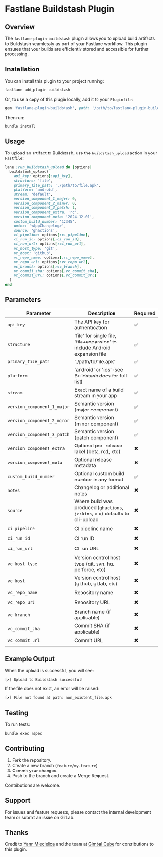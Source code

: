 # Fastlane Buildstash Plugin

## Overview
The `fastlane-plugin-buildstash` plugin allows you to upload build artifacts to Buildstash seamlessly as part of your Fastlane workflow. This plugin ensures that your builds are efficiently stored and accessible for further processing.

## Installation
You can install this plugin to your project running:

```sh
fastlane add_plugin buildstash
```

Or, to use a copy of this plugin locally, add it to your `Pluginfile`:

```ruby
gem 'fastlane-plugin-buildstash', path: '/path/to/fastlane-plugin-buildstash'
```

Then run:

```sh
bundle install
```

## Usage
To upload an artifact to Buildstash, use the `buildstash_upload` action in your `Fastfile`:

```ruby
lane :run_buildstash_upload do |options|
  buildstash_upload(
    api_key: options[:api_key],
    structure: 'file',
    primary_file_path: './path/to/file.apk',
    platform: 'android',
    stream: 'default',
    version_component_1_major: 0,
    version_component_2_minor: 0,
    version_component_3_patch: 1,
    version_component_extra: 'rc',
    version_component_meta: '2024.12.01',
    custom_build_number: '12345',
    notes: '<AppChangelog>',
    source: 'ghactions',
    ci_pipeline: options[:ci_pipeline],
    ci_run_id: options[:ci_run_id],
    ci_run_url: options[:ci_run_url],
    vc_host_type: 'git',
    vc_host: 'github',
    vc_repo_name: options[:vc_repo_name],
    vc_repo_url: options[:vc_repo_url],
    vc_branch: options[:vc_branch],
    vc_commit_sha: options[:vc_commit_sha],
    vc_commit_url: options[:vc_commit_url]
  )
end
```

## Parameters
| Parameter      | Description                                                                  | Required |
|--------------|------------------------------------------------------------------------------|----------|
| `api_key`     | The API key for authentication                                               | ✅       |
| `structure`     | 'file' for single file, 'file+expansion' to include Android expansion file   | ✅       |
| `primary_file_path`     | './path/to/file.apk'                                                         | ✅       |
| `platform`     | 'android' or 'ios' (see Buildstash docs for full list)                       | ✅       |
| `stream`     | Exact name of a build stream in your app                                     | ✅       |
| `version_component_1_major`     | Semantic version (major component)                         | ✅       |
| `version_component_2_minor`     | Semantic version (minor component)                         | ✅       |
| `version_component_3_patch`     | Semantic version (patch component)                         | ✅       |
| `version_component_extra`     | Optional pre-release label (beta, rc1, etc)                 | ✖       |
| `version_component_meta`     | Optional release metadata                                                    | ✖       |
| `custom_build_number`     | Optional custom build number in any format                                   | ✅       |
| `notes`     | Changelog or additional notes                                                | ✖️       |
| `source`     | Where build was produced (`ghactions`, `jenkins`, etc) defaults to cli-upload | ✖️       |
| `ci_pipeline`     | CI pipeline name                                                             | ✖️       |
| `ci_run_id`     | CI run ID                                                                    | ✖️       |
| `ci_run_url`     | CI run URL                                                                   | ✖️       |
| `vc_host_type`     | Version control host type (git, svn, hg, perforce, etc)                      | ✖️       |
| `vc_host`     | Version control host (github, gitlab, etc)                                   | ✖️       |
| `vc_repo_name`     | Repository name                                                              | ✖️       |
| `vc_repo_url`     | Repository URL                                                               | ✖️       |
| `vc_branch`     | Branch name (if applicable)                                                  | ✖️       |
| `vc_commit_sha`     | Commit SHA (if applicable)                                                   | ✖️       |
| `vc_commit_url`     | Commit URL                                                                   | ✖️       |


## Example Output
When the upload is successful, you will see:

```sh
[✔] Upload to Buildstash successful!
```

If the file does not exist, an error will be raised:

```sh
[✗] File not found at path: non_existent_file.apk
```

## Testing
To run tests:

```sh
bundle exec rspec
```

## Contributing
1. Fork the repository.
2. Create a new branch (`feature/my-feature`).
3. Commit your changes.
4. Push to the branch and create a Merge Request.

Contributions are welcome.

## Support
For issues and feature requests, please contact the internal development team or submit an issue on GitLab.

## Thanks
Credit to [Yann Miecielica](https://github.com/yMiecie) and the team at [Gimbal Cube](https://us.gimbalcube.com/) for contributions to this plugin.